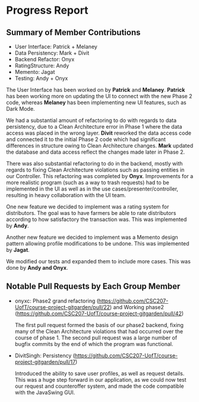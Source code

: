 # Progress Report

## Summary of Member Contributions
- User Interface: Patrick + Melaney
- Data Persistency: Mark + Divit
- Backend Refactor: Onyx
- RatingStructure: Andy
- Memento: Jagat
- Testing: Andy + Onyx

The User Interface has been worked on by **Patrick** and **Melaney**. 
**Patrick** has been working more on updating the UI to connect with the new Phase
2 code, whereas **Melaney** has been implementing new UI features, such as Dark Mode.

We had a substantial amount of refactoring to do with regards to data persistency,
due to a Clean Architecture error in Phase 1 where the data access was placed in the
wrong layer. **Divit** reworked the data access code and connected it to the initial Phase
2 code which had significant differences in structure owing to Clean Architecture
changes. **Mark** updated the database and data access reflect the changes made
later in Phase 2.

There was also substantial refactoring to do in the backend, mostly with regards to
fixing Clean Architecture violations such as passing entities in our Controller.
This refactoring was completed by **Onyx**. Improvements for a more realistic
program (such as a way to trash requests) had to be implemented in the UI as well as
in the use cases/presenter/controller, resulting in heavy collaboration with the UI
team.

One new feature we decided to implement was a rating system for distributors.
The goal was to have farmers be able to rate distributors according to how 
satisfactory the transaction was. This was implemented by **Andy**.

Another new feature we decided to implement was a Memento design pattern
allowing profile modifications to be undone. This was implemented by **Jagat**.

We modified our tests and expanded them to include more cases.
This was done by **Andy and Onyx**.

## Notable Pull Requests by Each Group Member
- onyxc: Phase2 grand refactoring 
(https://github.com/CSC207-UofT/course-project-gitgarden/pull/22) and 
Working phase2 (https://github.com/CSC207-UofT/course-project-gitgarden/pull/42)

  The first pull request formed the basis of our phase2 backend, fixing many of
the Clean Architecture violations that had occurred over the course of phase 1. 
The second pull request was a large number of bugfix commits by the end of which 
the program was functional.

- DivitSingh: Persistency (https://github.com/CSC207-UofT/course-project-gitgarden/pull/17)

  Introduced the ability to save user profiles, as well as request details. This was a huge step forward in our application, as we could now test our request and counteroffer system, and made the code compatible with the JavaSwing GUI.